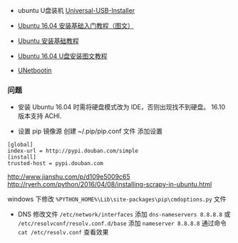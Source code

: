 - ubuntu U盘装机
[Universal-USB-Installer](http://www.pendrivelinux.com/universal-usb-installer-easy-as-1-2-3/)

- [Ubuntu 16.04 安装基础入门教程（图文）](http://forum.ubuntu.org.cn/viewtopic.php?f=77&t=478527)

- [Ubuntu 安装基础教程](http://teliute.org/linux/Ubsetup/)

- [Ubuntu 16.04 U盘安装图文教程](http://www.linuxidc.com/Linux/2016-04/130520.htm)

- [UNetbootin](https://unetbootin.github.io/)

### 问题
- 安装 Ubuntu 16.04 时需将硬盘模式改为 IDE，否则出现找不到硬盘。
 16.10 版本支持 ACHI.

- 设置 pip 镜像源
创建 ~/.pip/pip.conf 文件
添加设置
```
[global]
index-url = http://pypi.douban.com/simple
[install]
trusted-host = pypi.douban.com
```
http://www.jianshu.com/p/d109e5009c65
http://ryerh.com/python/2016/04/08/installing-scrapy-in-ubuntu.html

 windows 下修改 `%PYTHON_HOME%\Lib\site-packages\pip\cmdoptions.py` 文件

- DNS
修改文件 `/etc/network/interfaces` 添加 `dns-nameservers 8.8.8.8`
或 `/etc/resolvconf/resolv.conf.d/base` 添加 `nameserver 8.8.8.8`
通过命令 `cat /etc/resolv.conf` 查看效果
